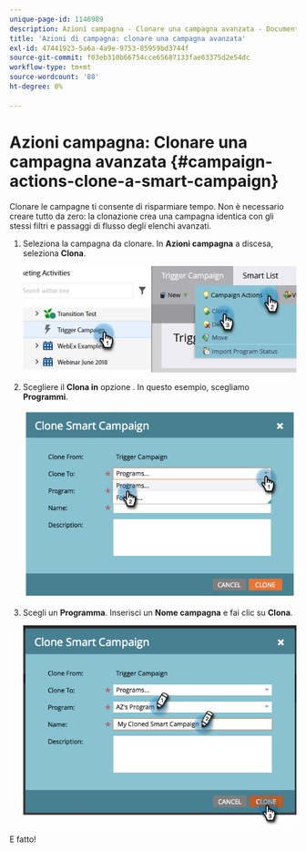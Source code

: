```yaml
---
unique-page-id: 1146989
description: Azioni campagna - Clonare una campagna avanzata - Documenti Marketo - Documentazione del prodotto
title: 'Azioni di campagna: clonare una campagna avanzata'
exl-id: 47441923-5a6a-4a9e-9753-85959bd3744f
source-git-commit: f03eb310b66754cce65687133fae63375d2e54dc
workflow-type: tm+mt
source-wordcount: '88'
ht-degree: 0%

---
```


# Azioni campagna: Clonare una campagna avanzata {#campaign-actions-clone-a-smart-campaign}

Clonare le campagne ti consente di risparmiare tempo. Non è necessario creare tutto da zero: la clonazione crea una campagna identica con gli stessi filtri e passaggi di flusso degli elenchi avanzati.

1. Seleziona la campagna da clonare. In **Azioni campagna** a discesa, seleziona **Clona**.

   ![](assets/campaign-actions-clone-a-smart-campaign-1.png)

1. Scegliere il **Clona in** opzione . In questo esempio, scegliamo **Programmi**.

   ![](assets/campaign-actions-clone-a-smart-campaign-2.png)

1. Scegli un **Programma**. Inserisci un **Nome campagna** e fai clic su **Clona**.

   ![](assets/campaign-actions-clone-a-smart-campaign-3.png)

E fatto!
